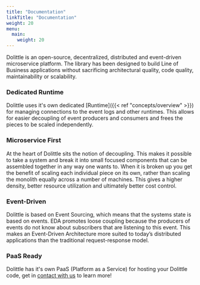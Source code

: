 ```yaml
---
title: "Documentation"
linkTitle: "Documentation"
weight: 20
menu:
  main:
    weight: 20
---
```


Dolittle is an open-source, decentralized, distributed and event-driven microservice platform. The library has been designed to build Line of Business applications without sacrificing architectural quality, code quality, maintainability or scalability.

### Dedicated Runtime
Dolittle uses it's own dedicated [Runtime]({{< ref "concepts/overview" >}}) for managing connections to the event logs and other runtimes. This allows for easier decoupling of event producers and consumers and frees the pieces to be scaled independently.

### Microservice First
At the heart of Dolittle sits the notion of decoupling. This makes it possible to take a system and break it into small focused components
that can be assembled together in any way one wants to. When it is broken up you get the benefit of scaling each individual piece on its own, rather than scaling the monolith
equally across a number of machines. This gives a higher density, better resource utilization and ultimately better cost
control.

### Event-Driven
Dolittle is based on Event Sourcing, which means that the systems state is based on events. 
EDA promotes loose coupling because the producers of events do not know about subscribers that are listening to this event. This makes an Event-Driven Architecture more suited to today’s distributed applications than the traditional request-response model.

### PaaS Ready
Dolittle has it's own PaaS (Platform as a Service) for hosting your Dolittle code, get in [contact with us](https://dolittle.com/contact-us) to learn more!
